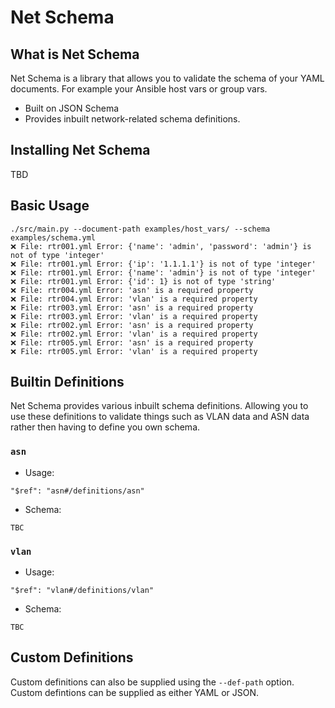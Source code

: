 # Net Schema

## What is Net Schema
Net Schema is a library that allows you to validate the schema of your YAML documents. For example your Ansible host vars or group vars.
* Built on JSON Schema
* Provides inbuilt network-related schema definitions.
## Installing Net Schema
TBD
## Basic Usage
```
./src/main.py --document-path examples/host_vars/ --schema examples/schema.yml
❌ File: rtr001.yml Error: {'name': 'admin', 'password': 'admin'} is not of type 'integer'
❌ File: rtr001.yml Error: {'ip': '1.1.1.1'} is not of type 'integer'
❌ File: rtr001.yml Error: {'name': 'admin'} is not of type 'integer'
❌ File: rtr001.yml Error: {'id': 1} is not of type 'string'
❌ File: rtr004.yml Error: 'asn' is a required property
❌ File: rtr004.yml Error: 'vlan' is a required property
❌ File: rtr003.yml Error: 'asn' is a required property
❌ File: rtr003.yml Error: 'vlan' is a required property
❌ File: rtr002.yml Error: 'asn' is a required property
❌ File: rtr002.yml Error: 'vlan' is a required property
❌ File: rtr005.yml Error: 'asn' is a required property
❌ File: rtr005.yml Error: 'vlan' is a required property
```

## Builtin Definitions
Net Schema provides various inbuilt schema definitions. Allowing you to use these definitions to validate things such as VLAN data and ASN data rather then having to define you own schema.

### `asn`
* Usage:
```
"$ref": "asn#/definitions/asn"
```
* Schema:
```
TBC
```

### `vlan`
* Usage:
```
"$ref": "vlan#/definitions/vlan"
```
* Schema:
```
TBC
```
## Custom Definitions
Custom definitions can also be supplied using the `--def-path` option. Custom defintions can be supplied as either YAML or JSON.


